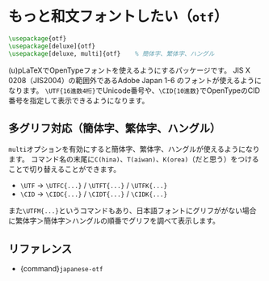 # もっと和文フォントしたい（``otf``）

```latex
\usepackage{otf}
\usepackage[deluxe]{otf}
\usepackage[deluxe, multi]{otf}    % 簡体字、繁体字、ハングル
```

(u)pLaTeXでOpenTypeフォントを使えるようにするパッケージです。
JIS X 0208（JIS2004）の範囲外であるAdobe Japan 1-6 のフォントが使えるようになります。
``\UTF{16進数4桁}``でUnicode番号や、``\CID{10進数}``でOpenTypeのCID番号を指定して表示できるようになります。

## 多グリフ対応（簡体字、繁体字、ハングル）

``multi``オプションを有効にすると簡体字、繁体字、ハングルが使えるようになります。
コマンド名の末尾に``C(hina)``、``T(aiwan)``、``K(orea)``（だと思う）をつけることで切り替えることができます。

- ``\UTF`` → ``\UTFC{...}`` / ``\UTFT{...}`` / ``\UTFK{...}``
- ``\CID`` → ``\CIDC{...}`` / ``\CIDT{...}`` / ``\CIDK{...}``

また``\UTFM{...}``というコマンドもあり、日本語フォントにグリフががない場合に繁体字＞簡体字＞ハングルの順番でグリフを調べて表示します。

## リファレンス

- {command}`japanese-otf`
